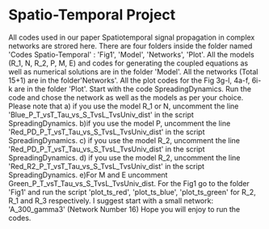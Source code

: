# Spatio-Temporal Project
All codes  used in our paper Spatiotemporal signal propagation in complex networks are strored here.
There are four folders inside the folder named 'Codes Spatio-Temporal' : 'Fig1', 'Model', 'Networks', 'Plot'. All the models  (R_1, N, R_2, P, M, E) and codes for generating the coupled equations as well as numerical solutions  are in the folder 'Model'.  All the networks (Total 15+1) are in the folder'Networks'. All the plot codes for the Fig 3g-l, 4a-f, 6i-k are in the folder 'Plot'.
 Start with the code SpreadingDynamics. Run the code and chose the network as well as the models as per your choice. Please note that a) if you use the model  R_1 or  N, uncomment the  line 'Blue_P_T_vsT_Tau_vs_S_TvsL_TvsUniv_dist' in the script SpreadingDynamics. b)if you use the model  P, uncomment the  line 'Red_PD_P_T_vsT_Tau_vs_S_TvsL_TvsUniv_dist' in the script SpreadingDynamics.  c) if you use the model  R_2, uncomment the  line 'Red_PD_P_T_vsT_Tau_vs_S_TvsL_TvsUniv_dist' in the script SpreadingDynamics.  d)  if you use the model  R_2, uncomment the  line 'Red_R2_P_T_vsT_Tau_vs_S_TvsL_TvsUniv_dist' in the script SpreadingDynamics. e)For M and E uncomment Green_P_T_vsT_Tau_vs_S_TvsL_TvsUniv_dist.
For the Fig1 go to the folder 'Fig1' and run  the script 'plot_ts_red', 'plot_ts_blue', 'plot_ts_green' for R_2, R_1 and R_3 respectively.
I suggest start with a small network:  'A_300_gamma3' (Network Number 16)
Hope you will enjoy to run the codes.
